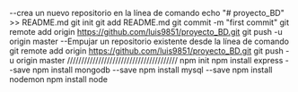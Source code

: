 --crea un nuevo repositorio en la línea de comando
echo "# proyecto_BD" >> README.md 
git init 
git add README.md 
git commit -m "first commit" 
git remote add origin https://github.com/luis9851/proyecto_BD.git
git push -u origin master
--Empujar un repositorio existente desde la línea de comando
git remote add origin https://github.com/luis9851/proyecto_BD.git
git push -u origin master
///////////////////////////////////////
npm init
npm install express --save
npm install mongodb --save
npm install mysql --save
npm install nodemon
npm install node

